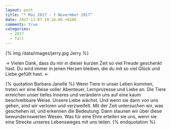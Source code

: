 ```yaml
---
layout: post
title: "* Mai 2017 - † Novermber 2017"
date: 2017-11-07 19:16:06 +0100
comments: true
categories: 
  - 2017
  - fall
---
```


{% img /data/images/jerry.jpg Jerry %}

-> Vielen Dank, dass du mir in dieser kurzen Zeit so viel Freude
geschenkt hast. Du wird immer in jenen Herzen bleiben, die du mit so
viel Glück und Liebe gefüllt hast. <-

{% quotation Barbara Janelle %}
Wenn Tiere in unser Leben kommen, treten wir eine Reise voller
Abenteuer, Lernprozesse und Liebe an. Die Tiere erreichen unser tiefes
Inneres und verändern uns auf eine kaum beschreibbare Weise. Unsere
Liebe wächst. Und wenn sie dann von uns gehen, sind wir verloren und
verzweifelt. Mit der Zeit untersuchen wir, was geschehen ist, und
erkennen die Bedeutung. Dann staunen wir über diese bewundernswerten
Wesen. Was für eine Ehre erteilen sie uns, wenn sie eine Strecke
unseres Lebensweges mit uns teilen.
{% endquotation %}

